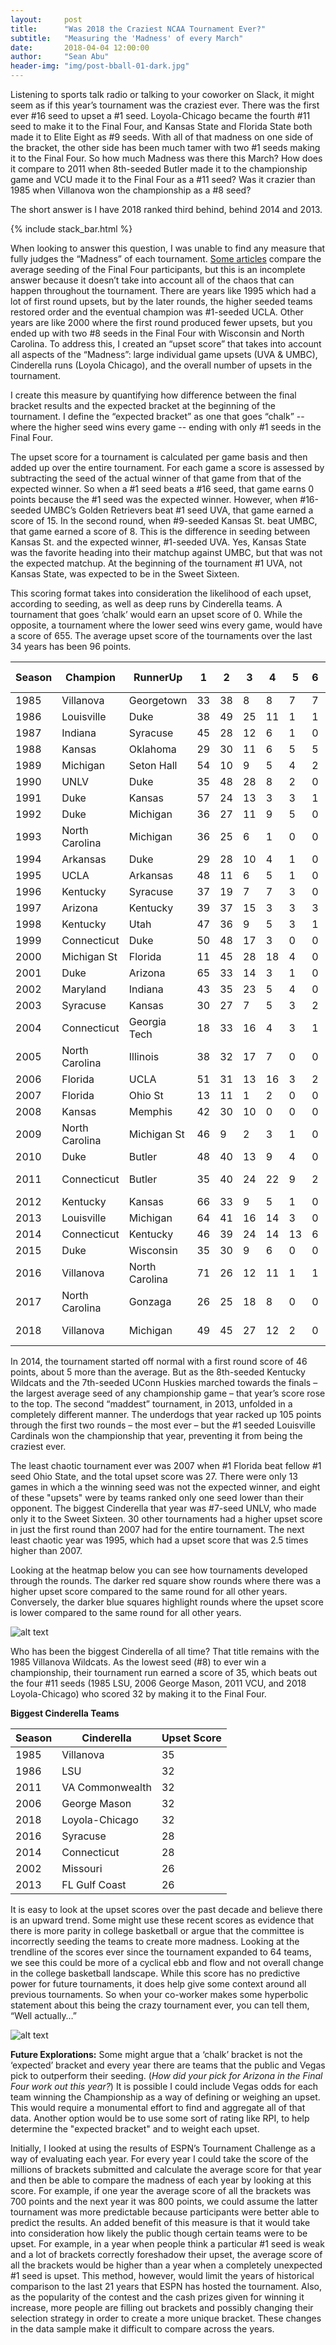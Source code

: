 ```yaml
---
layout:     post
title:      "Was 2018 the Craziest NCAA Tournament Ever?"
subtitle:   "Measuring the 'Madness' of every March"
date:       2018-04-04 12:00:00
author:     "Sean Abu"
header-img: "img/post-bball-01-dark.jpg"
---
```


Listening to sports talk radio or talking to your coworker on Slack, it might seem as if this year’s tournament was the craziest ever. There was the first ever #16 seed to upset a #1 seed. Loyola-Chicago became the fourth #11 seed to make it to the Final Four, and Kansas State and Florida State both made it to Elite Eight as #9 seeds.  With all of that madness on one side of the bracket, the other side has been much tamer with two #1 seeds making it to the Final Four.
So how much Madness was there this March? How does it compare to 2011 when 8th-seeded Butler made it to the championship game and VCU made it to the Final Four as a #11 seed? Was it crazier than 1985 when Villanova won the championship as a #8 seed? 

The short answer is I have 2018 ranked third behind, behind 2014 and 2013. 


 {% include stack_bar.html %}



When looking to answer this question, I was unable to find any measure that fully judges the “Madness” of each tournament. [Some articles](https://www.ncaa.com/news/basketball-men/bracketiq/2018-03-31/everything-you-need-know-about-final-four-today) compare the average seeding of the Final Four participants, but this is an incomplete answer because it doesn’t take into account all of the chaos that can happen throughout the tournament. There are years like 1995 which had a lot of first round upsets, but by the later rounds, the higher seeded teams restored order and the eventual champion was #1-seeded UCLA. Other years are like 2000 where the first round produced fewer upsets, but you ended up with two #8 seeds in the Final Four with Wisconsin and North Carolina.
To address this, I created an “upset score” that takes into account all aspects of the “Madness”: large individual game upsets (UVA & UMBC), Cinderella runs (Loyola Chicago), and the overall number of upsets in the tournament. 
 
I create this measure by quantifying how difference between the final bracket results and the expected bracket at the beginning of the tournament. I define the “expected bracket” as one that goes “chalk” -- where the higher seed wins every game -- ending with only #1 seeds in the Final Four. 

The upset score for a tournament is calculated per game basis and then added up over the entire tournament. For each game a score is assessed by subtracting the seed of the actual winner of that game from that of the expected winner. So when a #1 seed beats a #16 seed, that game earns 0 points because the #1 seed was the expected winner. However, when #16-seeded UMBC’s Golden Retrievers beat #1 seed UVA, that game earned a score of 15. In the second round, when #9-seeded Kansas St. beat UMBC, that game earned a score of 8. This is the difference in seeding between Kansas St. and the expected winner, #1-seeded UVA. Yes, Kansas State was the favorite heading into their matchup against UMBC, but that was not the expected matchup. At the beginning of the tournament #1 UVA, not Kansas State, was expected to be in the Sweet Sixteen. 

This scoring format takes into consideration the likelihood of each upset, according to seeding, as well as deep runs by Cinderella teams. A tournament that goes ‘chalk’ would earn an upset score of 0. While the opposite, a tournament where the lower seed wins every game, would have a score of 655. The average upset score of the tournaments over the last 34 years has been 96 points.

| Season | Champion       | RunnerUp       | 1    | 2    | 3    | 4    | 5    | 6   | Total | Cinderella      | Unexpected Winners |
|--------|----------------|----------------|------|------|------|------|------|-----|-------|-----------------|-------|
| 1985   | Villanova      | Georgetown     | 33   | 38   | 8    | 8    | 7    | 7   | 101   | Villanova       | 20    |
| 1986   | Louisville     | Duke           | 38   | 49   | 25   | 11   | 1    | 1   | 125   | LSU             | 23    |
| 1987   | Indiana        | Syracuse       | 45   | 28   | 12   | 6    | 1    | 0   | 92    | LSU             | 22    |
| 1988   | Kansas         | Oklahoma       | 29   | 30   | 11   | 6    | 5    | 5   | 86    | Kansas          | 19    |
| 1989   | Michigan       | Seton Hall     | 54   | 10   | 9    | 5    | 4    | 2   | 84    | Minnesota       | 25    |
| 1990   | UNLV           | Duke           | 35   | 48   | 28   | 8    | 2    | 0   | 121   | Loy Marymount   | 26    |
| 1991   | Duke           | Kansas         | 57   | 24   | 13   | 3    | 3    | 1   | 101   | Temple          | 21    |
| 1992   | Duke           | Michigan       | 36   | 27   | 11   | 9    | 5    | 0   | 88    | Michigan        | 20    |
| 1993   | North Carolina | Michigan       | 36   | 25   | 6    | 1    | 0    | 0   | 68    | G Washington    | 15    |
| 1994   | Arkansas       | Duke           | 29   | 28   | 10   | 4    | 1    | 0   | 72    | Boston College  | 21    |
| 1995   | UCLA           | Arkansas       | 48   | 11   | 6    | 5    | 1    | 0   | 71    | Old Dominion    | 19    |
| 1996   | Kentucky       | Syracuse       | 37   | 19   | 7    | 7    | 3    | 0   | 73    | Arkansas        | 18    |
| 1997   | Arizona        | Kentucky       | 39   | 37   | 15   | 3    | 3    | 3   | 100   | Chattanooga     | 20    |
| 1998   | Kentucky       | Utah           | 47   | 36   | 9    | 5    | 3    | 1   | 101   | Valparaiso      | 24    |
| 1999   | Connecticut    | Duke           | 50   | 48   | 17   | 3    | 0    | 0   | 118   | Gonzaga         | 26    |
| 2000   | Michigan St    | Florida        | 11   | 45   | 28   | 18   | 4    | 0   | 106   | North Carolina  | 22    |
| 2001   | Duke           | Arizona        | 65   | 33   | 14   | 3    | 1    | 0   | 116   | Temple          | 25    |
| 2002   | Maryland       | Indiana        | 43   | 35   | 23   | 5    | 4    | 0   | 110   | Missouri        | 19    |
| 2003   | Syracuse       | Kansas         | 30   | 27   | 7    | 5    | 3    | 2   | 74    | Butler          | 24    |
| 2004   | Connecticut    | Georgia Tech   | 18   | 33   | 16   | 4    | 3    | 1   | 75    | Alabama         | 21    |
| 2005   | North Carolina | Illinois       | 38   | 32   | 17   | 7    | 0    | 0   | 94    | WI Milwaukee    | 23    |
| 2006   | Florida        | UCLA           | 51   | 31   | 13   | 16   | 3    | 2   | 116   | George Mason    | 25    |
| 2007   | Florida        | Ohio St        | 13   | 11   | 1    | 2    | 0    | 0   | 27    | UNLV            | 13    |
| 2008   | Kansas         | Memphis        | 42   | 30   | 10   | 0    | 0    | 0   | 82    | Davidson        | 16    |
| 2009   | North Carolina | Michigan St    | 46   | 9    | 2    | 3    | 1    | 0   | 61    | Arizona         | 17    |
| 2010   | Duke           | Butler         | 48   | 40   | 13   | 9    | 4    | 0   | 114   | Cornell         | 26    |
| 2011   | Connecticut    | Butler         | 35   | 40   | 24   | 22   | 9    | 2   | 132   | VA Commonwealth | 25    |
| 2012   | Kentucky       | Kansas         | 66   | 33   | 9    | 5    | 1    | 0   | 114   | Ohio            | 22    |
| 2013   | Louisville     | Michigan       | 64   | 41   | 16   | 14   | 3    | 0   | 138   | FL Gulf Coast   | 24    |
| 2014   | Connecticut    | Kentucky       | 46   | 39   | 24   | 14   | 13   | 6   | 142   | Connecticut     | 24    |
| 2015   | Duke           | Wisconsin      | 35   | 30   | 9    | 6    | 0    | 0   | 80    | Michigan St     | 16    |
| 2016   | Villanova      | North Carolina | 71   | 26   | 12   | 11   | 1    | 1   | 122   | Syracuse        | 26    |
| 2017   | North Carolina | Gonzaga        | 26   | 25   | 18   | 8    | 0    | 0   | 77    | Xavier          | 16    |
| 2018   | Villanova      | Michigan       | 49   | 45   | 27   | 12   | 2    | 0   | 135   | Loyola-Chicago  | 26    |

<p></p>
 In 2014, the tournament started off normal with a first round score of 46 points, about 5 more than the average. But as the 8th-seeded Kentucky Wildcats and the 7th-seeded UConn Huskies marched towards the finals – the largest average seed of any championship game – that year’s score rose to the top. The second “maddest” tournament, in 2013, unfolded in a completely different manner. The underdogs that year racked up 105 points through the first two rounds – the most ever – but the #1 seeded Louisville Cardinals won the championship that year, preventing it from being the craziest ever.
 
 The least chaotic tournament ever was 2007 when #1 Florida beat fellow #1 seed Ohio State, and the total upset score was 27. There were only 13 games in which a the winning seed was not the expected winner, and eight of these "upsets" were by teams ranked only one seed lower than their opponent. The biggest Cinderella that year was #7-seed UNLV, who made only it to the Sweet Sixteen. 30 other tournaments had a higher upset score in just the first round than 2007 had for the entire tournament. The next least chaotic year was 1995, which had a upset score that was 2.5 times higher than 2007.  
 
Looking at the heatmap below you can see how tournaments developed through the rounds. The darker red square show rounds where there was a higher upset score compared to the same round for all other years. Conversely, the darker blue squares highlight rounds where the upset score is lower compared to the same round for all other years.  
 <p></p>
 
![alt text](http://www.seanabu.com/img/MM_heatmap.png)	

<p> </p>
Who has been the biggest Cinderella of all time? That title remains with the 1985 Villanova Wildcats. As the lowest seed (#8) to ever win a championship, their tournament run earned a score of 35, which beats out the four #11 seeds (1985 LSU, 2006 George Mason, 2011 VCU, and 2018 Loyola-Chicago) who scored 32 by making it to the Final Four.

**Biggest Cinderella Teams**


| Season | Cinderella      | Upset Score|
|--------|-----------------|------------|
| 1985   | Villanova       | 35         |
| 1986   | LSU             | 32         |
| 2011   | VA Commonwealth | 32         |
| 2006   | George Mason    | 32         |
| 2018   | Loyola-Chicago  | 32         |
| 2016   | Syracuse        | 28         |
| 2014   | Connecticut     | 28         |
| 2002   | Missouri        | 26         |
| 2013   | FL Gulf Coast   | 26         |


It is easy to look at the upset scores over the past decade and believe there is an upward trend. Some might use these recent scores as evidence that there is more parity in college basketball or argue that the committee is incorrectly seeding the teams to create more madness. Looking at the trendline of the scores ever since the tournament expanded to 64 teams, we see this could be more of a cyclical ebb and flow and not overall change in the college basketball landscape. While this score has no predictive power for future tournaments, it does help give some context around all previous tournaments.  So when your co-worker makes some hyperbolic statement about this being the crazy tournament ever, you can tell them, “Well actually…”

 
![alt text](http://www.seanabu.com/img/MM_rolling_average.png)	


**Future Explorations:**
Some might argue that a ‘chalk’ bracket is not the ‘expected’ bracket and every year there are teams that the public and Vegas pick to outperform their seeding. (*How did your pick for Arizona in the Final Four work out this year?*) It is possible I could include Vegas odds for each team winning the Championship as a way of defining or weighing an upset. This would require a monumental effort to find and aggregate all of that data. Another option would be to use some sort of rating like RPI, to help determine the "expected bracket" and to weight each upset.  

Initially, I looked at using the results of ESPN’s Tournament Challenge as a way of evaluating each year. For every year I could take the score of the millions of brackets submitted and calculate the average score for that year and then be able to compare the madness of each year by looking at this score. For example, if one year the average score of all the brackets was 700 points and the next year it was 800 points, we could assume the latter tournament was more predictable because participants were better able to predict the results. An added benefit of this measure is that it would take into consideration how likely the public though certain teams were to be upset. For example, in a year when people think a particular #1 seed is weak and a lot of brackets correctly foreshadow their upset, the average score of all the brackets would be higher than a year when a completely unexpected #1 seed is upset. This method, however, would limit the years of historical comparison to the last 21 years that ESPN has hosted the tournament. Also, as the popularity of the contest and the cash prizes given for winning it increase, more people are filling out brackets and possibly changing their selection strategy in order to create a more unique bracket. These changes in the data sample make it difficult to compare across the years.

